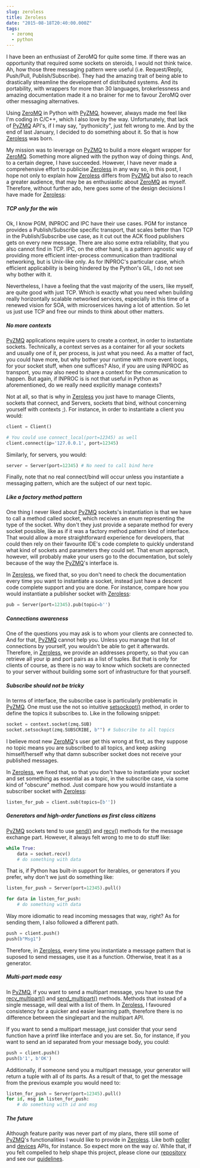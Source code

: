 ```yaml
---
slug: zeroless
title: Zeroless
date: "2015-08-18T20:40:00.000Z"
tags:
  - zeromq
  - python
---
```


I have been an enthusiast of ZeroMQ for quite some time. If there was an opportunity
that required some sockets on steroids, I would not think twice. Ah, how those three
messaging pattern were useful (i.e. Request/Reply, Push/Pull, Publish/Subscribe).
They had the amazing trait of being able to drastically streamline the development of
distributed systems. And its portability, with wrappers for more than 30 languages,
brokerlessness and amazing documentation made it a no brainer for me to favour ZeroMQ
over other messaging alternatives.

Using [ZeroMQ] in Python with [PyZMQ], however, always made me feel like I'm coding in
C/C++, which I also love by the way. Unfortunately, that lack of [PyZMQ] API's, if I
may say, "pythonicity", just felt wrong to me. And by the end of last January, I
decided to do something about it. So that is how [Zeroless] was born.

My mission was to leverage on [PyZMQ] to build a more elegant wrapper for [ZeroMQ].
Something more aligned with the python way of doing things. And, to a certain degree,
I have succeeded. However, I have never made a comprehensive effort to publicise
[Zeroless] in any way so, in this post, I hope not only to explain how [Zeroless]
differs from [PyZMQ] but also to reach a greater audience, that may be as enthusiastic
about [ZeroMQ] as myself. Therefore, without further ado, here goes some of the design
decisions I have made for [Zeroless]:

##### TCP only for the win

Ok, I know PGM, INPROC and IPC have their use cases. PGM for instance provides a
Publish/Subscribe specific transport, that scales better than TCP in the
Publish/Subscribe use case, as it cut out the ACK flood publishers gets on
every new message. There are also some extra reliability, that you also cannot
find in TCP. IPC, on the other hand, is a pattern agnostic way of providing more
efficient inter-process communication than traditional networking, but is Unix-like
only. As for INPROC's particular case, which efficient applicability is being
hindered by the Python's GIL, I do not see why bother with it.

Nevertheless, I have a feeling that the vast majority of the users, like myself,
are quite good with just TCP. Which is exactly what you need when building really
horizontally scalable networked services, especially in this time of a renewed
vision for SOA, with microservices having a lot of attention. So let us just use
TCP and free our minds to think about other matters.

##### No more contexts

[PyZMQ] applications require users to create a context, in order to instantiate
sockets. Technically, a context serves as a container for all your sockets and
usually one of it, per process, is just what you need. As a matter of fact, you
could have more, but why bother your runtime with more event loops, for your
socket stuff, when one suffices? Also, if you are using INPROC as transport,
you may also need to share a context for the communication to happen. But again,
if INPROC is is not that useful in Python as aforementioned, do we really need
explicitly manage contexts?

Not at all, so that is why in [Zeroless] you just have to manage Clients, sockets
that connect, and Servers, sockets that bind, without concerning yourself with
contexts ;). For instance, in order to instantiate a client you would:

```python
client = Client()

# You could use connect_local(port=12345) as well
client.connect(ip='127.0.0.1', port=12345)
```

Similarly, for servers, you would:

```python
server = Server(port=12345) # No need to call bind here
```

Finally, note that no real connect/bind will occur unless you instantiate a
messaging pattern, which are the subject of our next topic.

##### Like a factory method pattern

One thing I never liked about [PyZMQ] sockets's instantiation is that we have to call
a method called socket, which receives an enum representing the type of the socket.
Why don't they just provide a separate method for every socket possible, like as if
it was a factory method pattern kind of interface. That would allow a more
straightforward experience for developers, that could then rely on their favourite
IDE's code complete to quickly understand what kind of sockets and parameters they
could set. That enum approach, however, will probably make your users go to the
documentation, but solely because of the way the [PyZMQ]'s interface is.

In [Zeroless], we fixed that, so you don't need to check the documentation every
time you want to instantiate a socket, instead just have a descent code complete
support and you are done. For instance, compare how you would instantiate a
publisher socket with [Zeroless]:

```python
pub = Server(port=12345).pub(topic=b'')
```

##### Connections awareness

One of the questions you may ask is to whom your clients are connected to. And
for that, [PyZMQ] cannot help you. Unless you manage that list of connections by
yourself, you wouldn't be able to get it afterwards. Therefore, in [Zeroless],
we provide an addresses property, so that you can retrieve all your ip and port
pairs as a list of tuples. But that is only for clients of course, as there is
no way to know which sockets are connected to your server without building
some sort of infrastructure for that yourself.

##### Subscribe should not be tricky

In terms of interface, the subscribe case is particularly problematic in [PyZMQ].
One must use the not so intuitive [setsockopt()][setsockopt_method] method, in
order to define the topics it subscribes to. Like in the following snippet:

```python
socket = context.socket(zmq.SUB)
socket.setsockopt(zmq.SUBSCRIBE, b"") # Subscribe to all topics
```

I believe most new [ZeroMQ]'s user get this wrong at first, as they suppose no
topic means you are subscribed to all topics, and keep asking himself/herself why
that damn subscriber socket does not receive your published messages.

In [Zeroless], we fixed that, so that you don't have to instantiate your socket
and set something as essential as a topic, in the subscribe case, via some kind
of "obscure" method. Just compare how you would instantiate a subscriber socket
with [Zeroless]:

```python
listen_for_pub = client.sub(topics=[b''])
```

##### Generators and high-order functions as first class citizens

[PyZMQ] sockets tend to use [send()][send_method] and [recv()][recv_method] methods
for the message exchange part. However, it always felt wrong to me to do stuff like:

```python
while True:
    data = socket.recv()
    # do something with data
```

That is, if Python has built-in support for iterables, or generators if you prefer,
why don't we just do something like:

```python
listen_for_push = Server(port=12345).pull()

for data in listen_for_push:
    # do something with data
```

Way more idiomatic to read incoming messages that way, right? As for sending them,
I also followed a different path.

```python
push = client.push()
push(b"Msg1")
```

Therefore, in [Zeroless], every time you instantiate a message pattern that is
suposed to send messages, use it as a function. Otherwise, treat it as a generator.

##### Multi-part made easy

In [PyZMQ], if you want to send a multipart message, you have to use the
[recv_multipart()][recv_multipart_method] and [send_multipart()][send_multipart_method]
methods. Methods that instead of a single message, will deal with a list of them.
In [Zeroless], I favoured consistency for a quicker and easier learning path,
therefore there is no difference between the singlepart and the multipart API.

If you want to send a multipart message, just consider that your send function have
a printf like interface and you are set. So, for instance, if you want to send an
id separated from your message body, you could:

```python
push = client.push()
push(b'1', b'OK')
```

Additionally, if someone send you a multipart message, your generator will return a
tuple with all of its parts. As a result of that, to get the message from the previous
example you would need to:

```python
listen_for_push = Server(port=12345).pull()
for id, msg in listen_for_push:
    # do something with id and msg
```

##### The future

Although feature parity was never part of my plans, there still some of [PyZMQ]'s
functionalities I would like to provide in [Zeroless]. Like both [poller][poller_api]
and [devices][devices_api] APIs, for instance. So expect more on the way o/. While
that, if you felt compelled to help shape this project, please clone our [repository]
and see our [guidelines].

[zeromq]: http://zeromq.org/
[pyzmq]: https://github.com/zeromq/pyzmq
[zeroless]: https://github.com/zmqless/python-zeroless
[repository]: https://github.com/zmqless/python-zeroless.git
[guidelines]: http://python-zeroless.readthedocs.org/en/latest/development.html#contributing
[poller_api]: https://zeromq.github.io/pyzmq/api/zmq.html#poller
[devices_api]: https://zeromq.github.io/pyzmq/api/zmq.devices.html
[recv_method]: https://zeromq.github.io/pyzmq/api/zmq.html#zmq.Socket.recv
[recv_multipart_method]: https://zeromq.github.io/pyzmq/api/zmq.html#zmq.Socket.recv_multipart
[send_method]: https://zeromq.github.io/pyzmq/api/zmq.html#zmq.Socket.send
[send_multipart_method]: https://zeromq.github.io/pyzmq/api/zmq.html#zmq.Socket.send_multipart
[setsockopt_method]: https://zeromq.github.io/pyzmq/api/zmq.html#zmq.Context.setsockopt
